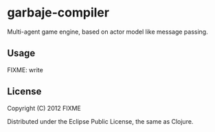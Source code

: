 # garbaje-compiler

Multi-agent game engine, based on actor model like message passing.

## Usage

FIXME: write

## License

Copyright (C) 2012 FIXME

Distributed under the Eclipse Public License, the same as Clojure.
